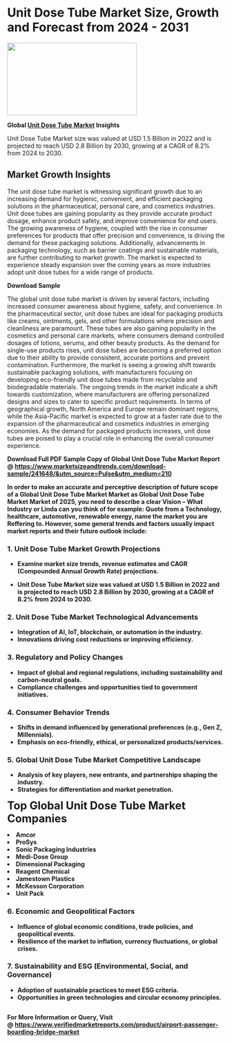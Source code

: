 <H1>Unit Dose Tube Market Size, Growth and Forecast from 2024 - 2031</H1><img class="aligncenter size-medium wp-image-584254" src="https://thirdeyenews.in/wp-content/uploads/2024/09/Global-Market-Research-300x168.jpeg" alt="" width="300" height="168" /><p><strong>Global&nbsp;<a href="https://www.marketsizeandtrends.com/download-sample/241648/&amp;utm_source=Pulse&amp;utm_medium=210">Unit Dose Tube Market</a> Insights</strong></p><p>Unit Dose Tube Market size was valued at USD 1.5 Billion in 2022 and is projected to reach USD 2.8 Billion by 2030, growing at a CAGR of 8.2% from 2024 to 2030.</p><p><h2>Market Growth Insights</h2> <p>The unit dose tube market is witnessing significant growth due to an increasing demand for hygienic, convenient, and efficient packaging solutions in the pharmaceutical, personal care, and cosmetics industries. Unit dose tubes are gaining popularity as they provide accurate product dosage, enhance product safety, and improve convenience for end users. The growing awareness of hygiene, coupled with the rise in consumer preferences for products that offer precision and convenience, is driving the demand for these packaging solutions. Additionally, advancements in packaging technology, such as barrier coatings and sustainable materials, are further contributing to market growth. The market is expected to experience steady expansion over the coming years as more industries adopt unit dose tubes for a wide range of products.</p> <p><strong>Download Sample</strong></p> <p>The global unit dose tube market is driven by several factors, including increased consumer awareness about hygiene, safety, and convenience. In the pharmaceutical sector, unit dose tubes are ideal for packaging products like creams, ointments, gels, and other formulations where precision and cleanliness are paramount. These tubes are also gaining popularity in the cosmetics and personal care markets, where consumers demand controlled dosages of lotions, serums, and other beauty products. As the demand for single-use products rises, unit dose tubes are becoming a preferred option due to their ability to provide consistent, accurate portions and prevent contamination. Furthermore, the market is seeing a growing shift towards sustainable packaging solutions, with manufacturers focusing on developing eco-friendly unit dose tubes made from recyclable and biodegradable materials. The ongoing trends in the market indicate a shift towards customization, where manufacturers are offering personalized designs and sizes to cater to specific product requirements. In terms of geographical growth, North America and Europe remain dominant regions, while the Asia-Pacific market is expected to grow at a faster rate due to the expansion of the pharmaceutical and cosmetics industries in emerging economies. As the demand for packaged products increases, unit dose tubes are poised to play a crucial role in enhancing the overall consumer experience. <p><strong></p><p><span class=""><strong>Download Full PDF Sample Copy of Global Unit Dose Tube Market Report</strong> @ <a href="https://www.marketsizeandtrends.com/download-sample/241648/&amp;utm_source=Pulse&amp;utm_medium=210" target="_blank">https://www.marketsizeandtrends.com/download-sample/241648/&amp;utm_source=Pulse&amp;utm_medium=210</a></span></p><p>In order to make an accurate and perceptive description of future scope of a Global&nbsp;Unit Dose Tube Market Market as Global&nbsp;Unit Dose Tube Market Market of 2025, you need to describe a clear Vision &ndash; What Industry or Linda can you think of for example: Quote from a Technology, healthcare, automotive, renewable energy, name the market you are Reffering to. However, some general trends and factors usually impact market reports and their future outlook include:</p><h3>1.&nbsp;<strong>Unit Dose Tube Market Growth Projections</strong></h3><ul><li>Examine market size trends, revenue estimates and CAGR (Compounded Annual Growth Rate) projections.</li><li><p>Unit Dose Tube Market size was valued at USD 1.5 Billion in 2022 and is projected to reach USD 2.8 Billion by 2030, growing at a CAGR of 8.2% from 2024 to 2030.</p></li></ul><h3>2.&nbsp;<strong>Unit Dose Tube Market Technological Advancements</strong></h3><ul><li>Integration of AI, IoT, blockchain, or automation in the industry.</li><li>Innovations driving cost reductions or improving efficiency.</li></ul><h3>3.&nbsp;<strong>Regulatory and Policy Changes</strong></h3><ul><li>Impact of global and regional regulations, including sustainability and carbon-neutral goals.</li><li>Compliance challenges and opportunities tied to government initiatives.</li></ul><h3>4.&nbsp;<strong>Consumer Behavior Trends</strong></h3><ul><li>Shifts in demand influenced by generational preferences (e.g., Gen Z, Millennials).</li><li>Emphasis on eco-friendly, ethical, or personalized products/services.</li></ul><h3>5.&nbsp;<strong>Global Unit Dose Tube Market Competitive Landscape</strong></h3><ul><li>Analysis of key players, new entrants, and partnerships shaping the industry.</li><li>Strategies for differentiation and market penetration.</li></ul><p data-pm-slice="1 1 []"><span style="color: inherit; font-family: inherit; font-size: 25px;">Top Global Unit Dose Tube Market Companies</span></p><div class="" data-test-id=""><p><li>Amcor</li><li> ProSys</li><li> Sonic Packaging Industries</li><li> Medi-Dose Group</li><li> Dimensional Packaging</li><li> Reagent Chemical</li><li> Jamestown Plastics</li><li> McKesson Corporation</li><li> Unit Pack</li></p></div><h3>6.&nbsp;<strong>Economic and Geopolitical Factors</strong></h3><ul><li>Influence of global economic conditions, trade policies, and geopolitical events.</li><li>Resilience of the market to inflation, currency fluctuations, or global crises.</li></ul><h3>7.&nbsp;<strong>Sustainability and ESG (Environmental, Social, and Governance)</strong></h3><ul><li>Adoption of sustainable practices to meet ESG criteria.</li><li>Opportunities in green technologies and circular economy principles.</li></ul><h2><strong style="font-size: 14px;">For More Information or Query, Visit @&nbsp;</strong><a style="background-color: #ffffff; font-size: 14px;" href="https://www.marketsizeandtrends.com/report/unit-dose-tube-market/" target="_blank">https://www.verifiedmarketreports.com/product/airport-passenger-boarding-bridge-market</a></h2>
